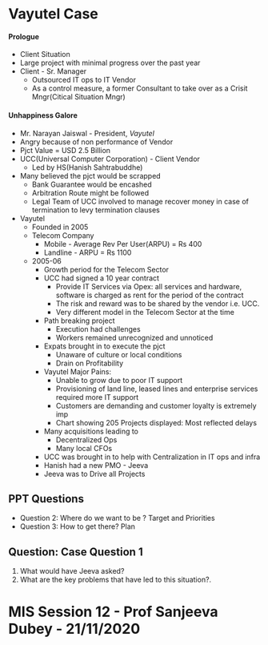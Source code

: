 # Vayutel Case

#### Prologue
- Client Situation
- Large project with minimal progress over the past year
- Client - Sr. Manager
	- Outsourced IT ops to IT Vendor
	- As a control measure, a former Consultant to take over as a Crisit Mngr(Citical Situation Mngr)

#### Unhappiness Galore
- Mr. Narayan Jaiswal - President, *Vayutel*
- Angry because of non performance of Vendor
- Pjct Value = USD 2.5 Billion
- UCC(Universal Computer Corporation) - Client Vendor
	- Led by HS(Hanish Sahtrabuddhe)
- Many believed the pjct would be scrapped 
	- Bank Guarantee would be encashed
	- Arbitration Route might be followed
	- Legal Team of UCC involved to manage recover money in case of termination to levy termination clauses
- Vayutel
	- Founded in 2005
	- Telecom Company
		- Mobile - Average Rev Per User(ARPU) = Rs 400
		- Landline - ARPU = Rs 1100
	- 2005-06
		- Growth period for the Telecom Sector
		- UCC had signed a 10 year contract
			- Provide IT Services via Opex: all services and hardware, software is charged as rent for the period of the contract 
			- The risk and reward was to be shared by the vendor i.e. UCC.
			- Very different model in the Telecom Sector at the time
		- Path breaking project
			- Execution had challenges
			- Workers remained unrecognized and unnoticed
		- Expats brought in to execute the pjct
			- Unaware of culture or local conditions
			- Drain on Profitability
		- Vayutel Major Pains:
			- Unable to grow due to poor IT support
			- Provisioning of land line, leased lines and enterprise services required more IT support
			- Customers are demanding and customer loyalty is extremely imp
			- Chart showing 205 Projects displayed: Most reflected delays
		- Many acquisitions leading to
			- Decentralized Ops
			- Many local CFOs
		- UCC was brought in to help with Centralization in IT ops and infra
		- Hanish had a new PMO - Jeeva
		- Jeeva was to Drive all Projects

## PPT Questions
- Question 2: Where do we want to be ? Target and Priorities
- Question 3: How to get there? Plan

## Question: Case Question 1
1. What would have Jeeva asked?
2. What are the key problems that have led to this situation?.

# MIS Session 12 - Prof Sanjeeva Dubey - 21/11/2020